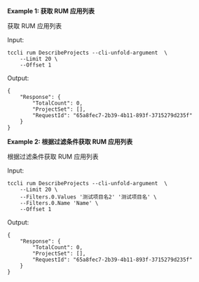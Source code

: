 **Example 1: 获取 RUM 应用列表**

获取 RUM 应用列表

Input: 

```
tccli rum DescribeProjects --cli-unfold-argument  \
    --Limit 20 \
    --Offset 1
```

Output: 
```
{
    "Response": {
        "TotalCount": 0,
        "ProjectSet": [],
        "RequestId": "65a8fec7-2b39-4b11-893f-3715279d235f"
    }
}
```

**Example 2: 根据过滤条件获取 RUM 应用列表**

根据过滤条件获取 RUM 应用列表

Input: 

```
tccli rum DescribeProjects --cli-unfold-argument  \
    --Limit 20 \
    --Filters.0.Values '测试项目名2' '测试项目名' \
    --Filters.0.Name 'Name' \
    --Offset 1
```

Output: 
```
{
    "Response": {
        "TotalCount": 0,
        "ProjectSet": [],
        "RequestId": "65a8fec7-2b39-4b11-893f-3715279d235f"
    }
}
```

